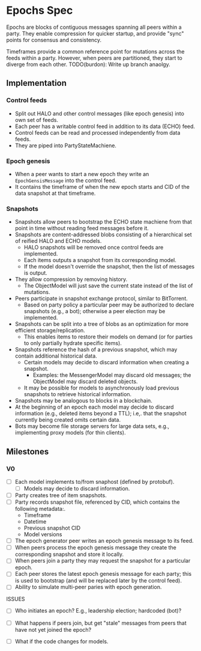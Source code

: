 # Epochs Spec

Epochs are blocks of contiguous messages spanning all peers within a party.
They enable compression for quicker startup, and provide "sync" points for consensus and consistency.

Timeframes provide a common reference point for mutations across the feeds within a party.
However, when peers are partitioned, they start to diverge from each other.
TODO(burdon): Write up branch anaolgy.

## Implementation

### Control feeds

- Split out HALO and other control messages (like epoch genesis) into own set of feeds.
- Each peer has a writable control feed in addition to its data (ECHO) feed.
- Control feeds can be read and processed independently from data feeds.
- They are piped into PartyStateMachiene.

### Epoch genesis

- When a peer wants to start a new epoch they write an `EpochGensisMessage` into the control feed.
- It contains the timeframe of when the new epoch starts and CID of the data snapshot at that timeframe.

### Snapshots

- Snapshots allow peers to bootstrap the ECHO state machiene from that point in time without reading feed messages before it.
- Snapshots are content-addressed blobs consisting of a hierarchical set of reified HALO and ECHO models.
  - HALO snapshots will be removed once control feeds are implemented.
  - Each items outputs a snapshot from its corresponding model.
  - If the model doesn't override the snapshot, then the list of messages is output.
- They allow compression by removing history.
  - The ObjectModel will just save the current state instead of the list of mutations.
- Peers participate in snapshot exchange protocol, similar to BitTorrent.
  - Based on party policy a particular peer may be authorized to declare snapshots (e.g., a bot); otherwise a peer election may be implemented.
- Snapshots can be split into a tree of blobs as an optimization for more efficient storage/replication.
  - This enables items to restore their models on demand (or for parties to only partially hydrate specific items).
- Snapshots reference the hash of a previous snapshot, which may contain additional historical data.
  - Certain models may decide to discard information when creating a snapshot.
    - Examples: the MessengerModel may discard old messages; the ObjectModel may discard deleted objects.
  - It may be possible for models to asynchronously load previous snapshots to retrieve historical information.
- Snapshots may be analogous to blocks in a blockchain.
- At the beginning of an epoch each model may decide to discard information (e.g., deleted items beyond a TTL); 
  i.e,. that the snapshot currently being created omits certain data.
- Bots may become file storage servers for large data sets, e.g., implementing proxy models (for thin clients).

## Milestones

### V0

- [ ] Each model implements to/from snaphost (defined by protobuf).
  - [ ] Models may decide to discard information.
- [ ] Party creates tree of item snapshots.
- [ ] Party records snapshot file, referenced by CID, which contains the following metadata:.
  - Timeframe
  - Datetime
  - Previous snapshot CID
  - Model versions
- [ ] The epoch generator peer writes an epoch genesis message to its feed.
- [ ] When peers process the epoch genesis message they create the corresponding snapshot and store it locally.
- [ ] When peers join a party they may request the snapshot for a particular epoch.
- [ ] Each peer stores the latest epoch genesis message for each party; this is used to bootstrap (and will be replaced later by the control feed).
- [ ] Ability to simulate multi-peer paries with epoch generation.

ISSUES
- [ ] Who initiates an epoch? E.g., leadership election; hardcoded (bot)?
- [ ] What happens if peers join, but get "stale" messages from peers that have not yet joined the epoch?
- [ ] What if the code changes for models.









